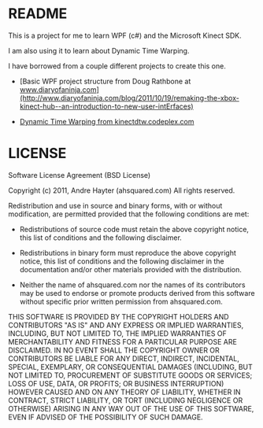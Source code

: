 README
======

This is a project for me to learn WPF (c#) and the Microsoft Kinect SDK.

I am also using it to learn about Dynamic Time Warping.

I have borrowed from a couple different projects to create this one.

* [Basic WPF project structure from Doug Rathbone at www.diaryofaninja.com](http://www.diaryofaninja.com/blog/2011/10/19/remaking-the-xbox-kinect-hub--an-introduction-to-new-user-intErfaces)

* [Dynamic Time Warping from kinectdtw.codeplex.com](http://kinectdtw.codeplex.com/)

LICENSE
=======
Software License Agreement (BSD License)

Copyright (c) 2011, Andre Hayter (ahsquared.com)
All rights reserved.

Redistribution and use in source and binary forms, with or without modification,
are permitted provided that the following conditions are met:

* Redistributions of source code must retain the above copyright notice, this
  list of conditions and the following disclaimer.

* Redistributions in binary form must reproduce the above copyright notice, this
  list of conditions and the following disclaimer in the documentation and/or
  other materials provided with the distribution.

* Neither the name of ahsquared.com nor the names of its contributors may be
  used to endorse or promote products derived from this software without
  specific prior written permission from ahsquared.com.

THIS SOFTWARE IS PROVIDED BY THE COPYRIGHT HOLDERS AND CONTRIBUTORS "AS IS" AND
ANY EXPRESS OR IMPLIED WARRANTIES, INCLUDING, BUT NOT LIMITED TO, THE IMPLIED
WARRANTIES OF MERCHANTABILITY AND FITNESS FOR A PARTICULAR PURPOSE ARE
DISCLAIMED. IN NO EVENT SHALL THE COPYRIGHT OWNER OR CONTRIBUTORS BE LIABLE FOR
ANY DIRECT, INDIRECT, INCIDENTAL, SPECIAL, EXEMPLARY, OR CONSEQUENTIAL DAMAGES
(INCLUDING, BUT NOT LIMITED TO, PROCUREMENT OF SUBSTITUTE GOODS OR SERVICES;
LOSS OF USE, DATA, OR PROFITS; OR BUSINESS INTERRUPTION) HOWEVER CAUSED AND ON
ANY THEORY OF LIABILITY, WHETHER IN CONTRACT, STRICT LIABILITY, OR TORT
(INCLUDING NEGLIGENCE OR OTHERWISE) ARISING IN ANY WAY OUT OF THE USE OF THIS
SOFTWARE, EVEN IF ADVISED OF THE POSSIBILITY OF SUCH DAMAGE.
